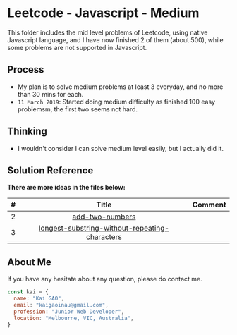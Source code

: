 # Leetcode - Javascript - Medium

This folder includes the mid level problems of Leetcode, using native Javascript language, and I have now finished 2 of them (about 500), while some problems are not supported in Javascript.

## Process
* My plan is to solve medium problems at least 3 everyday, and no more than 30 mins for each.
* `11 March 2019`: Started doing medium difficulty as finished 100 easy problemsm, the first two seems not hard.

## Thinking
* I wouldn't consider I can solve medium level easily, but I actually did it.


## Solution Reference
**There are more ideas in the files below:**

| # | Title | Comment |
|:---:|:---:|:---:|
| 2 | [add-two-numbers](2.add-two-numbers.js)||
| 3 | [longest-substring-without-repeating-characters](3.longest-substring-without-repeating-characters.js)||


## About Me

If you have any hesitate about any question, please do contact me.

```javascript
const kai = {
  name: "Kai GAO",
  email: "kaigaoinau@gmail.com",
  profession: "Junior Web Developer",
  location: "Melbourne, VIC, Australia",
}
```
 